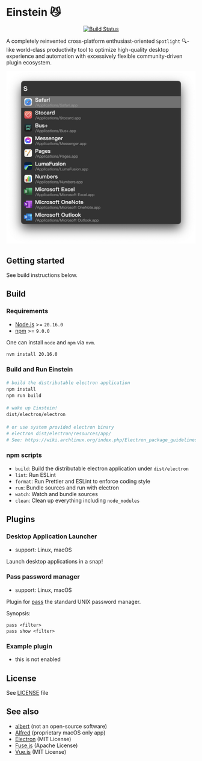 # Einstein :smirk_cat:

<p align="center">
<a href="https://github.com/ChildishGhost/einstein/blob/dev/.github/workflows/build.yaml"><img alt="Build Status" src="https://github.com/ChildishGhost/einstein/actions/workflows/build.yaml/badge.svg"></a>
</p>

A completely reinvented cross-platform enthusiast-oriented `Spotlight` :mag:-like world-class productivity tool to optimize high-quality desktop experience and automation with excessively flexible community-driven plugin ecosystem.

![The awesome screenshot!](./.github/screenshot1.png)

## Getting started

See build instructions below.

## Build

### Requirements

- [Node.js](https://nodejs.org/) >= `20.16.0`
- [npm](https://www.npmjs.com/) >= `9.0.0`

One can install `node` and `npm` via `nvm`.

```bash
nvm install 20.16.0
```

### Build and Run Einstein

```bash
# build the distributable electron application
npm install
npm run build

# wake up Einstein!
dist/electron/electron

# or use system provided electron binary
# electron dist/electron/resources/app/
# See: https://wiki.archlinux.org/index.php/Electron_package_guidelines
```

### npm scripts

- `build`: Build the distributable electron application under `dist/electron`
- `lint`: Run ESLint
- `format`: Run Prettier and ESLint to enforce coding style
- `run`: Bundle sources and run with electron
- `watch`: Watch and bundle sources
- `clean`: Clean up everything including `node_modules`

## Plugins

### Desktop Application Launcher

- support: Linux, macOS

Launch desktop applications in a snap!

### Pass password manager

- support: Linux, macOS

Plugin for [pass](https://www.passwordstore.org/) the standard UNIX password manager.

Synopsis:

```text
pass <filter>
pass show <filter>
```

### Example plugin

- this is not enabled

## License

See [LICENSE](/LICENSE) file

## See also

- [albert](https://github.com/albertlauncher/albert) (not an open-source software)
- [Alfred](https://www.alfredapp.com/) (proprietary macOS only app)
- [Electron](https://www.electronjs.org/) (MIT License)
- [Fuse.js](https://fusejs.io/) (Apache License)
- [Vue.js](https://vuejs.org/) (MIT License)
